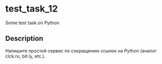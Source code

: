 # test_task_12
Some test task on Python

## Description
Напишите простой сервис по сокращению ссылок на Python (аналог clck.ru, bit.ly, etc.).
